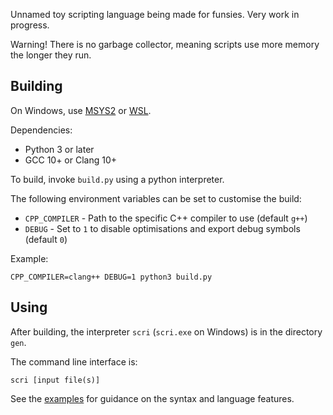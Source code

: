 Unnamed toy scripting language being made for funsies. Very work in progress.

Warning! There is no garbage collector, meaning scripts use more memory the longer they run.

## Building

On Windows, use [MSYS2](https://www.msys2.org/) or [WSL](https://learn.microsoft.com/en-us/windows/wsl).

Dependencies:
- Python 3 or later
- GCC 10+ or Clang 10+

To build, invoke `build.py` using a python interpreter.

The following environment variables can be set to customise the build:
- `CPP_COMPILER` - Path to the specific C++ compiler to use (default `g++`)
- `DEBUG` - Set to `1` to disable optimisations and export debug symbols (default `0`)

Example:
```
CPP_COMPILER=clang++ DEBUG=1 python3 build.py
```

## Using

After building, the interpreter `scri` (`scri.exe` on Windows) is in the directory `gen`.

The command line interface is:
```
scri [input file(s)]
```

See the [examples](./examples) for guidance on the syntax and language features.
